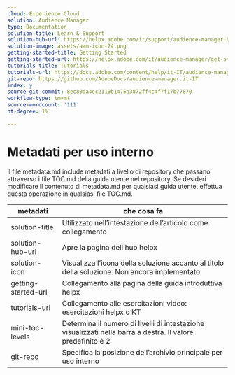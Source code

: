 ```yaml
---
cloud: Experience Cloud
solution: Audience Manager
type: Documentation
solution-title: Learn & Support
solution-hub-url: https://helpx.adobe.com/it/support/audience-manager.html
solution-image: assets/aam-icon-24.png
getting-started-title: Getting Started
getting-started-url: https://helpx.adobe.com/it/audience-manager/get-started.html
tutorials-title: Tutorials
tutorials-url: https://docs.adobe.com/content/help/it-IT/audience-manager-learn/tutorials/overview.html
git-repo: https://github.com/AdobeDocs/audience-manager.it-IT
index: y
source-git-commit: 8ec80da4ec2110b1475a3872ff4c4f7f17b77870
workflow-type: tm+mt
source-wordcount: '111'
ht-degree: 1%

---
```



# Metadati per uso interno

Il file metadata.md include metadati a livello di repository che passano attraverso i file TOC.md della guida utente nel repository. Se desideri modificare il contenuto di metadata.md per qualsiasi guida utente, effettua questa operazione in qualsiasi file TOC.md.

| metadati | che cosa fa |
|--- |--- |
| solution-title | Utilizzato nell’intestazione dell’articolo come collegamento |
| solution-hub-url | Apre la pagina dell’hub helpx |
| solution-icon | Visualizza l’icona della soluzione accanto al titolo della soluzione. Non ancora implementato |
| getting-started-url | Collegamento alla pagina della guida introduttiva helpx |
| tutorials-url | Collegamento alle esercitazioni video: esercitazioni helpx o KT |
| mini-toc-levels | Determina il numero di livelli di intestazione visualizzati nella barra a destra. Il valore predefinito è 2 |
| git-repo | Specifica la posizione dell’archivio principale per uso interno |
